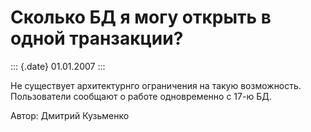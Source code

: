 Сколько БД я могу открыть в одной транзакции?
=============================================

::: {.date}
01.01.2007
:::

Не существует архитектурнго ограничения на такую возможность.
Пользователи сообщают о работе одновременно с 17-ю БД.

Автор: Дмитрий Кузьменко
